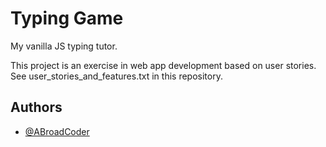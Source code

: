 
# Typing Game

My vanilla JS typing tutor.

This project is an exercise in web app development based on user stories.  See user_stories_and_features.txt in this repository.




## Authors

- [@ABroadCoder](https://www.github.com/ABroadCoder)

